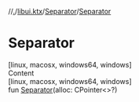 //[.](../../index.md)/[libui.ktx](../index.md)/[Separator](index.md)/[Separator](-separator.md)



# Separator  
[linux, macosx, windows64, windows]  
Content  
[linux, macosx, windows64, windows]  
fun [Separator](-separator.md)(alloc: CPointer<<ERROR CLASS>>?)  



